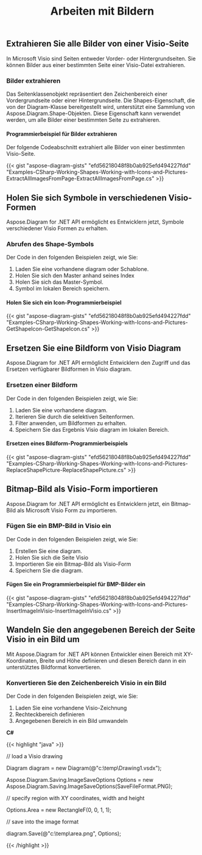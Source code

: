 ﻿---
title: Arbeiten mit Bildern
type: docs
weight: 60
url: /de/net/working-with-images/
description: In diesem Abschnitt wird erläutert, wie Sie ein Bild von einer visio-Seite mit Aspose.Diagram einfügen oder abrufen.
---
## **Extrahieren Sie alle Bilder von einer Visio-Seite**
In Microsoft Visio sind Seiten entweder Vorder- oder Hintergrundseiten. Sie können Bilder aus einer bestimmten Seite einer Visio-Datei extrahieren.
### **Bilder extrahieren**
Das Seitenklassenobjekt repräsentiert den Zeichenbereich einer Vordergrundseite oder einer Hintergrundseite. Die Shapes-Eigenschaft, die von der Diagram-Klasse bereitgestellt wird, unterstützt eine Sammlung von Aspose.Diagram.Shape-Objekten. Diese Eigenschaft kann verwendet werden, um alle Bilder einer bestimmten Seite zu extrahieren.
#### **Programmierbeispiel für Bilder extrahieren**
Der folgende Codeabschnitt extrahiert alle Bilder von einer bestimmten Visio-Seite.

{{< gist "aspose-diagram-gists" "efd56218048f8b0ab925efd494227fdd" "Examples-CSharp-Working-Shapes-Working-with-Icons-and-Pictures-ExtractAllImagesFromPage-ExtractAllImagesFromPage.cs" >}}
## **Holen Sie sich Symbole in verschiedenen Visio-Formen**
Aspose.Diagram for .NET API ermöglicht es Entwicklern jetzt, Symbole verschiedener Visio Formen zu erhalten.
### **Abrufen des Shape-Symbols**
Der Code in den folgenden Beispielen zeigt, wie Sie:

1. Laden Sie eine vorhandene diagram oder Schablone.
1. Holen Sie sich den Master anhand seines Index
1. Holen Sie sich das Master-Symbol.
1. Symbol im lokalen Bereich speichern.
#### **Holen Sie sich ein Icon-Programmierbeispiel**
{{< gist "aspose-diagram-gists" "efd56218048f8b0ab925efd494227fdd" "Examples-CSharp-Working-Shapes-Working-with-Icons-and-Pictures-GetShapeIcon-GetShapeIcon.cs" >}}
## **Ersetzen Sie eine Bildform von Visio Diagram**
Aspose.Diagram for .NET API ermöglicht Entwicklern den Zugriff und das Ersetzen verfügbarer Bildformen in Visio diagram.
### **Ersetzen einer Bildform**
Der Code in den folgenden Beispielen zeigt, wie Sie:

1. Laden Sie eine vorhandene diagram.
1. Iterieren Sie durch die selektiven Seitenformen.
1. Filter anwenden, um Bildformen zu erhalten.
1. Speichern Sie das Ergebnis Visio diagram im lokalen Bereich.
#### **Ersetzen eines Bildform-Programmierbeispiels**
{{< gist "aspose-diagram-gists" "efd56218048f8b0ab925efd494227fdd" "Examples-CSharp-Working-Shapes-Working-with-Icons-and-Pictures-ReplaceShapePicture-ReplaceShapePicture.cs" >}}
## **Bitmap-Bild als Visio-Form importieren**
Aspose.Diagram for .NET API ermöglicht es Entwicklern jetzt, ein Bitmap-Bild als Microsoft Visio Form zu importieren.
### **Fügen Sie ein BMP-Bild in Visio ein**
Der Code in den folgenden Beispielen zeigt, wie Sie:

1. Erstellen Sie eine diagram.
1. Holen Sie sich die Seite Visio
1. Importieren Sie ein Bitmap-Bild als Visio-Form
1. Speichern Sie die diagram.
#### **Fügen Sie ein Programmierbeispiel für BMP-Bilder ein**
{{< gist "aspose-diagram-gists" "efd56218048f8b0ab925efd494227fdd" "Examples-CSharp-Working-Shapes-Working-with-Icons-and-Pictures-InsertImageInVisio-InsertImageInVisio.cs" >}}
## **Wandeln Sie den angegebenen Bereich der Seite Visio in ein Bild um**
Mit Aspose.Diagram for .NET API können Entwickler einen Bereich mit XY-Koordinaten, Breite und Höhe definieren und diesen Bereich dann in ein unterstütztes Bildformat konvertieren.
### **Konvertieren Sie den Zeichenbereich Visio in ein Bild**
Der Code in den folgenden Beispielen zeigt, wie Sie:

1. Laden Sie eine vorhandene Visio-Zeichnung
1. Rechteckbereich definieren
1. Angegebenen Bereich in ein Bild umwandeln

**C#**

{{< highlight "java" >}}

 // load a Visio drawing

Diagram diagram = new Diagram(@"c:\temp\Drawing1.vsdx");

Aspose.Diagram.Saving.ImageSaveOptions Options = new Aspose.Diagram.Saving.ImageSaveOptions(SaveFileFormat.PNG);

// specify region with XY coordinates, width and height

Options.Area = new RectangleF(0, 0, 1, 1);

// save into the image format

diagram.Save(@"c:\temp\area.png", Options);

{{< /highlight >}}
